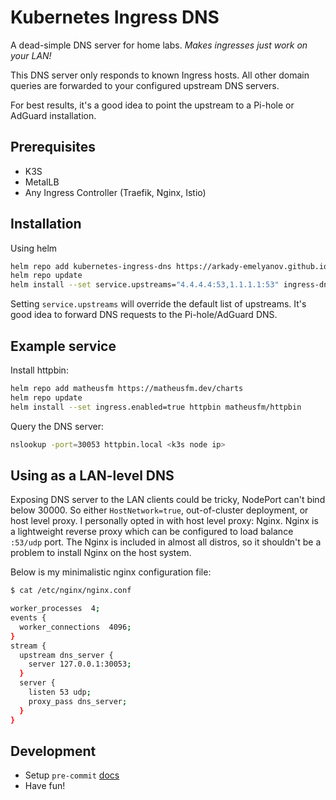 # Kubernetes Ingress DNS

A dead-simple DNS server for home labs.
<i>Makes ingresses just work on your LAN!</i>

This DNS server only responds to known Ingress hosts. All other domain queries are forwarded to your configured upstream DNS servers.

For best results, it's a good idea to point the upstream to a Pi-hole or AdGuard installation.


## Prerequisites

* K3S
* MetalLB
* Any Ingress Controller (Traefik, Nginx, Istio)

## Installation

Using helm
```bash
helm repo add kubernetes-ingress-dns https://arkady-emelyanov.github.io/kubernetes-ingress-dns/
helm repo update
helm install --set service.upstreams="4.4.4.4:53,1.1.1.1:53" ingress-dns kubernetes-ingress-dns/kubernetes-ingress-dns
```

Setting `service.upstreams` will override the default list of upstreams. It's good idea to forward DNS requests to the Pi-hole/AdGuard DNS.

## Example service

Install httpbin:
```bash
helm repo add matheusfm https://matheusfm.dev/charts
helm repo update
helm install --set ingress.enabled=true httpbin matheusfm/httpbin
```

Query the DNS server:
```bash
nslookup -port=30053 httpbin.local <k3s node ip>
```

## Using as a LAN-level DNS

Exposing DNS server to the LAN clients could be tricky, NodePort can't bind below 30000. So either `HostNetwork=true`, out-of-cluster deployment, or host level proxy.
I personally opted in with host level proxy: Nginx. Nginx is a lightweight reverse proxy which can be configured to load balance `:53/udp` port. The Nginx is included in almost all distros, so it shouldn't be a problem to install Nginx on the host system.

Below is my minimalistic nginx configuration file:
```bash
$ cat /etc/nginx/nginx.conf

worker_processes  4;
events {
  worker_connections  4096;
}
stream {
  upstream dns_server {
    server 127.0.0.1:30053;
  }
  server {
    listen 53 udp;
    proxy_pass dns_server;
  }
}
```

## Development

* Setup `pre-commit` [docs](https://pre-commit.com/#installation)
* Have fun!
